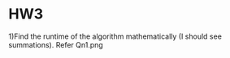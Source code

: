 # HW3

1)Find the runtime of the algorithm mathematically (I should see summations). 
   Refer Qn1.png




​
  

​
 
